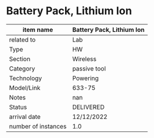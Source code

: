 
# Battery Pack, Lithium Ion

| item name | Battery Pack, Lithium Ion |
| -------- | -------- | 
| related to | Lab | 
| Type | HW | 
| Section | Wireless | 
| Category | passive tool |
| Technology | Powering |
| Model/Link | 633-75 |
| Notes | nan |
| Status | DELIVERED |
| arrival date | 12/12/2022 |
| number of instances | 1.0 | 
        